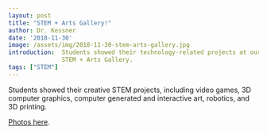 ```yaml
---
layout: post
title: "STEM + Arts Gallery!"
author: Dr. Kessner
date: '2018-11-30'
image: /assets/img/2018-11-30-stem-arts-gallery.jpg
introduction:  Students showed their technology-related projects at our annual
               STEM + Arts Gallery.
tags: ["STEM"]
---
```


Students showed their creative STEM projects, including video games,
3D computer graphics, computer generated and interactive art, robotics, and 3D
printing. 

[Photos here](https://photos.app.goo.gl/pHPCxqznmQqxSGJh8).


